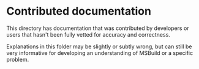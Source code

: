 # Contributed documentation

This directory has documentation that was contributed by developers or users that hasn't been fully vetted for accuracy and correctness.

Explanations in this folder may be slightly or subtly wrong, but can still be very informative for developing an understanding of MSBuild or a specific problem.
